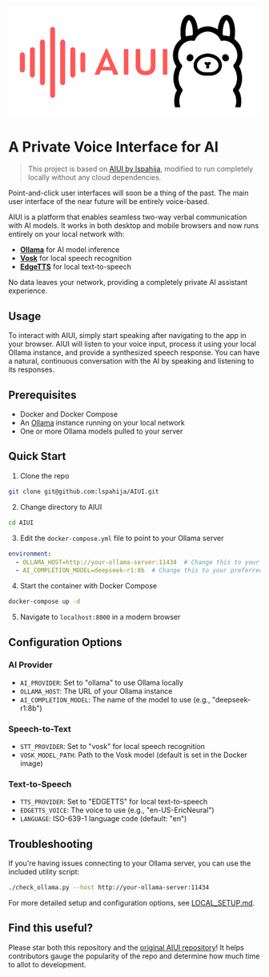 ![AIUI Ollama Logo](AIUI_Ollama.png)

# A Private Voice Interface for AI

> This project is based on [AIUI by lspahija](https://github.com/lspahija/AIUI), modified to run completely locally without any cloud dependencies.

Point-and-click user interfaces will soon be a thing of the past. The main user interface of the near future will be entirely voice-based.

AIUI is a platform that enables seamless two-way verbal communication with AI models. It works in both desktop and mobile browsers and now runs entirely on your local network with:

- **[Ollama](https://ollama.ai/)** for AI model inference
- **[Vosk](https://alphacephei.com/vosk/)** for local speech recognition
- **[EdgeTTS](https://github.com/rany2/edge-tts)** for local text-to-speech

No data leaves your network, providing a completely private AI assistant experience.

## Usage
To interact with AIUI, simply start speaking after navigating to the app in your browser. AIUI will listen to your voice input, process it using your local Ollama instance, and provide a synthesized speech response. You can have a natural, continuous conversation with the AI by speaking and listening to its responses.

## Prerequisites
- Docker and Docker Compose
- An [Ollama](https://ollama.ai/) instance running on your local network
- One or more Ollama models pulled to your server

## Quick Start
1. Clone the repo
```bash
git clone git@github.com:lspahija/AIUI.git
```

2. Change directory to AIUI
```bash
cd AIUI
```

3. Edit the `docker-compose.yml` file to point to your Ollama server
```yaml
environment:
  - OLLAMA_HOST=http://your-ollama-server:11434  # Change this to your Ollama host
  - AI_COMPLETION_MODEL=deepseek-r1:8b  # Change this to your preferred model
```

4. Start the container with Docker Compose
```bash
docker-compose up -d
```

5. Navigate to `localhost:8000` in a modern browser

## Configuration Options

### AI Provider
- `AI_PROVIDER`: Set to "ollama" to use Ollama locally
- `OLLAMA_HOST`: The URL of your Ollama instance
- `AI_COMPLETION_MODEL`: The name of the model to use (e.g., "deepseek-r1:8b")

### Speech-to-Text
- `STT_PROVIDER`: Set to "vosk" for local speech recognition
- `VOSK_MODEL_PATH`: Path to the Vosk model (default is set in the Docker image)

### Text-to-Speech
- `TTS_PROVIDER`: Set to "EDGETTS" for local text-to-speech
- `EDGETTS_VOICE`: The voice to use (e.g., "en-US-EricNeural")
- `LANGUAGE`: ISO-639-1 language code (default: "en")

## Troubleshooting

If you're having issues connecting to your Ollama server, you can use the included utility script:

```bash
./check_ollama.py --host http://your-ollama-server:11434
```

For more detailed setup and configuration options, see [LOCAL_SETUP.md](LOCAL_SETUP.md).

## Find this useful?
Please star both this repository and the [original AIUI repository](https://github.com/lspahija/AIUI)! It helps contributors gauge the popularity of the repo and determine how much time to allot to development.
